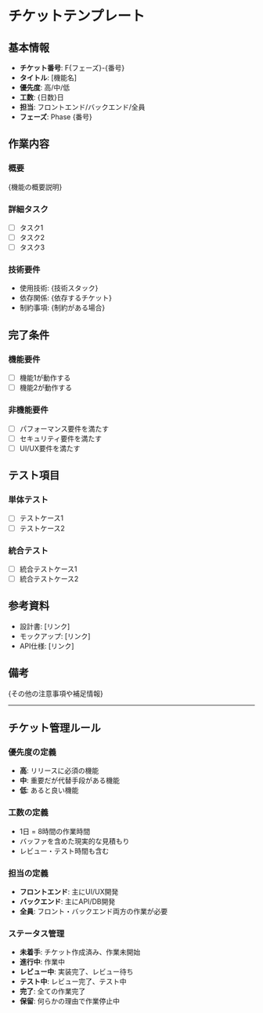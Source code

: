 # チケットテンプレート

## 基本情報
- **チケット番号**: F{フェーズ}-{番号}
- **タイトル**: [機能名]
- **優先度**: 高/中/低
- **工数**: {日数}日
- **担当**: フロントエンド/バックエンド/全員
- **フェーズ**: Phase {番号}

## 作業内容
### 概要
{機能の概要説明}

### 詳細タスク
- [ ] タスク1
- [ ] タスク2
- [ ] タスク3

### 技術要件
- 使用技術: {技術スタック}
- 依存関係: {依存するチケット}
- 制約事項: {制約がある場合}

## 完了条件
### 機能要件
- [ ] 機能1が動作する
- [ ] 機能2が動作する

### 非機能要件
- [ ] パフォーマンス要件を満たす
- [ ] セキュリティ要件を満たす
- [ ] UI/UX要件を満たす

## テスト項目
### 単体テスト
- [ ] テストケース1
- [ ] テストケース2

### 統合テスト
- [ ] 統合テストケース1
- [ ] 統合テストケース2

## 参考資料
- 設計書: [リンク]
- モックアップ: [リンク]
- API仕様: [リンク]

## 備考
{その他の注意事項や補足情報}

---

## チケット管理ルール

### 優先度の定義
- **高**: リリースに必須の機能
- **中**: 重要だが代替手段がある機能
- **低**: あると良い機能

### 工数の定義
- 1日 = 8時間の作業時間
- バッファを含めた現実的な見積もり
- レビュー・テスト時間も含む

### 担当の定義
- **フロントエンド**: 主にUI/UX開発
- **バックエンド**: 主にAPI/DB開発
- **全員**: フロント・バックエンド両方の作業が必要

### ステータス管理
- **未着手**: チケット作成済み、作業未開始
- **進行中**: 作業中
- **レビュー中**: 実装完了、レビュー待ち
- **テスト中**: レビュー完了、テスト中
- **完了**: 全ての作業完了
- **保留**: 何らかの理由で作業停止中